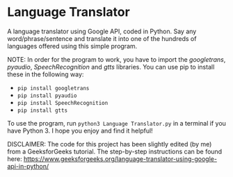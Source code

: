 # Language Translator
A language translator using Google API, coded in Python. Say any word/phrase/sentence and translate it into one of the hundreds of languages offered using this simple program.

NOTE: In order for the program to work, you have to import the _googletrans_, _pyaudio_, _SpeechRecognition_ and _gtts_ libraries. You can use pip to install these in the following way:

- `pip install googletrans`
- `pip install pyaudio`
- `pip install SpeechRecognition`
- `pip install gtts`

To use the program, run `python3 Language Translator.py` in a terminal if you have Python 3. I hope you enjoy and find it helpful!

DISCLAIMER: The code for this project has been slightly edited (by me) from a GeeksforGeeks tutorial. The step-by-step instructions can be found here: https://www.geeksforgeeks.org/language-translator-using-google-api-in-python/
